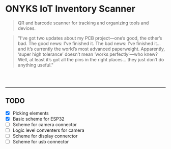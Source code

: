 # ONYKS IoT Inventory Scanner

> QR and barcode scanner for tracking and organizing tools and devices.

> "I’ve got two updates about my PCB project—one’s good, the other’s bad. The good news: I’ve finished it. The bad news: I’ve finished it… and it’s currently the world’s most advanced paperweight. Apparently, ‘super high tolerance’ doesn’t mean ‘works perfectly’—who knew? Well, at least it’s got all the pins in the right places... they just don’t do anything useful."

<br />
<br />

---

## TODO
- [x] Picking elements
- [x] Basic scheme for ESP32
- [ ] Scheme for camera connector
- [ ] Logic level conventers for camera
- [ ] Scheme for display connerctor
- [ ] Scheme for usb connector
